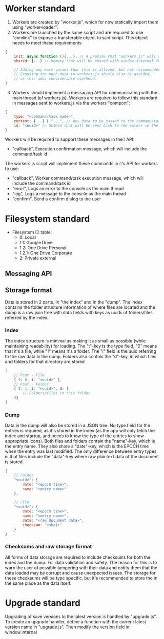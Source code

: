 # Worker standard

1. Workers are created by "worker.js", which for now statically import them using "worker-loader".
2. Workers are launched by the same script and are required to use "comlink" to expose a transferable object to said script. This object needs to meet these requirements:

```js
{
    init: async function (){...}, // A promise that "workers.js" will await for after the worker has exposed the transferable object
    shared: {...} // Memory that will be shared with window.internal for global access. The worker should store all relevant information about it's runtime here.

    // Adding any more values than this is allowed, but not recommended.
    // Exposing too much data to workers.js should also be avoided,
    // as this adds considerable overhead.
}
```

3. Workers should implement a messaging API for communicating with the main thread (of workers.js). Workers are required to follow this standard in messages sent to workers.js via the workers "comport":

```js
{ 
    type: "<command/task name>",
    content: {...} | "...", // Any data to be passed to the command/task.
    id: "<uuid>" // UUIDv4 that will be sent back to the worker in the execution confirmation message
}
```

Workers will be required to support these messages in their API:

- "callback", Execution confirmation message, which will include the command/task id

The workers.js script will implement these commands in it's API for workers to use:

- "callback", Worker command/task execution message, which will include the command/task id
- "error", Logs an error to the console as the main thread
- "log", Logs a message to the console as the main thread
- "confirm", Send a confirm dialog to the user

# Filesystem standard
- Filesystem ID table:
    - 0: Local
    - 1.1: Google Drive
    - 1.2: One Drive Personal
    - 1.2.1: One Drive Corporate
    - 2: Private external

## Messaging API

## Storage format
Data is stored in 2 parts. In "the index" and in the "dump". The index contains the folder structure information of where files are located and the dump is a raw json tree with data fields with keys as uuids of folders/files referred by the index.

### Index
The index structure is minimal as making it as small as possible (while maintaining readability) for loading. The "t"-key is the type field, "0" means that it's a file, while "1" means it's a folder. The "i" field is the uuid referring to the raw data in the dump. Folders also contain the "d"-key, in which files and folders for that directory are stored

```js
[
    // Root - File
    { t: 0, i: "<uuid>" },
    // Root - Folder
    { t: 1, i: "<uuid>", d: [
        // Folders/files in this folder
    ]}
]
```

### Dump
Data in the dump will also be stored in a JSON tree. No type field for the entries is required, as it's stored in the index (as the app will only fetch the index and startup, and needs to know the type of the entries to show appropriate icons). Both files and folders contain the "name"-key, which is the entry name. They also share a "date"-key, which is the EPOCH time when the entry was last modified. The only difference between entry types is that files include the "data"-key where raw plaintext data of the document is stored.

```js
{   
    // Folder
    "<uuid>": {
        date: "<epoch time>",
        name: "<entry name>"
    },

    // File
    "<uuid>": {
        date: "<epoch time>",
        name: "<entry name>",
        data: "<raw document data>",
        checksum: "<sha1>"
    }
}
```

### Checksums and raw storage format
All forms of data storage are required to include checksums for both the index and the dump. For data validation and safety. The reason for this is to warn the user of possible tampering with their data and notify them that the data loaded may be corrupt and cause unexpected issues. The storage for these checksums will be type specific, but it's recommended to store the in the same place as the data itself.

# Upgrade standard
Upgrading of save versions to the latest version is handled by "upgrade.js". To create an upgrade handler, define a function with the current latest version name in "upgrade.js". Then modify the version field in window.internal